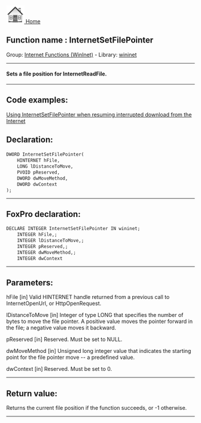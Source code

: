 [<img src="../../images/home.png"> Home ](https://github.com/VFPX/Win32API)  

## Function name : InternetSetFilePointer
Group: [Internet Functions (WinInet)](../../functions_group.md#Internet_Functions_(WinInet))  -  Library: [wininet](../../Libraries.md#wininet)  
***  


#### Sets a file position for InternetReadFile. 
***  


## Code examples:
[Using InternetSetFilePointer when resuming interrupted download from the Internet](../../samples/sample_191.md)  

## Declaration:
```foxpro  
DWORD InternetSetFilePointer(
	HINTERNET hFile,
    LONG lDistanceToMove,
    PVOID pReserved,
    DWORD dwMoveMethod,
    DWORD dwContext
);  
```  
***  


## FoxPro declaration:
```foxpro  
DECLARE INTEGER InternetSetFilePointer IN wininet;
	INTEGER hFile,;
	INTEGER lDistanceToMove,;
	INTEGER pReserved,;
	INTEGER dwMoveMethod,;
	INTEGER dwContext  
```  
***  


## Parameters:
hFile
[in] Valid HINTERNET handle returned from a previous call to InternetOpenUrl, or HttpOpenRequest.

lDistanceToMove
[in] Integer of type LONG that specifies the number of bytes to move the file pointer. A positive value moves the pointer forward in the file; a negative value moves it backward.

pReserved
[in] Reserved. Must be set to NULL.

dwMoveMethod
[in] Unsigned long integer value that indicates the starting point for the file pointer move -- a predefined value.

dwContext
[in] Reserved. Must be set to 0.
  
***  


## Return value:
Returns the current file position if the function succeeds, or -1 otherwise.  
***  


